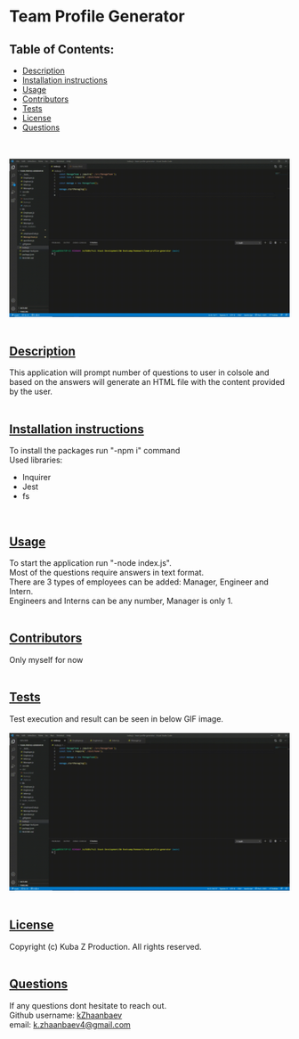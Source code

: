 # Team Profile Generator

  ## Table of Contents:

  * [Description](#description)
  * [Installation instructions](#InstallationInstructions)
  * [Usage](#Usage)
  * [Contributors](#Contributors)
  * [Tests](#Tests)
  * [License](#License)
  * [Questions](#Questions)

  <br /><br />
  ![image of application](./utils/image/mainScreenshot.gif)
  <br /><br />
  ## [Description](#description)

  This application will prompt number of questions to user in colsole and based on the answers will generate an HTML file with the content provided by the user.
  <br /><br />
  ## [Installation instructions](#InstallationInstructions)

  To install the packages run "-npm i" command <br />
  Used libraries:<br />
  * Inquirer
  * Jest
  * fs
  
  <br />

  ## [Usage](#Usage)

 To start the application run "-node index.js". <br />
 Most of the questions require answers in text format. <br />
There are 3 types of employees can be added: Manager, Engineer and Intern.</br>
Engineers and Interns can be any number, Manager is only 1.
  <br /><br />
  ## [Contributors](#Contributors)

  Only myself for now
  <br /><br />
  ## [Tests](#Tests)

  Test execution and result can be seen in below GIF image. <br>
  <br />
  ![image of application](./utils/image/testScreenshot.gif)
  <br /><br />
  ## [License](#License)

  Copyright (c) Kuba Z Production. All rights reserved.
  <br /><br />
  ## [Questions](#Questions)

  If any questions dont hesitate to reach out. <br />
  Github username: [kZhaanbaev](https://github.com/kZhaanbaev) <br />
  email: k.zhaanbaev4@gmail.com
